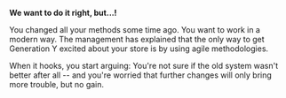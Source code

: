**We want to do it right, but...!**

You changed all your methods some time ago. You want to work in a modern way. The management has explained that the only way to get Generation Y excited about your store is by using agile methodologies.

When it hooks, you start arguing: You're not sure if the old system wasn't better after all -- and you're worried that further changes will only bring more trouble, but no gain.
